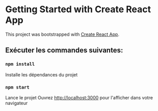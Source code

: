 # Getting Started with Create React App

This project was bootstrapped with [Create React App](https://github.com/facebook/create-react-app).

## Exécuter les commandes suivantes:

### `npm install`
Installe les dépendances du projet

### `npm start`

Lance le projet 
Ouvrez [http://localhost:3000](http://localhost:3000) pour l'afficher dans votre navigateur